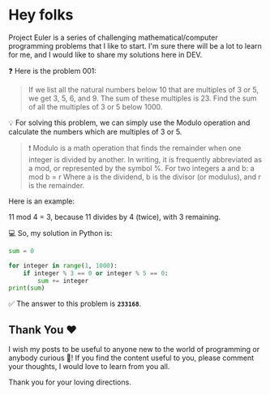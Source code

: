 # Hey folks

Project Euler is a series of challenging mathematical/computer programming problems that I like to start. I'm sure there will be a lot to learn for me, and I would like to share my solutions here in DEV.

❓ Here is the problem 001:

> If we list all the natural numbers below 10 that are multiples of 3 or 5, we get 3, 5, 6, and 9. The sum of these multiples is 23.
> Find the sum of all the multiples of 3 or 5 below 1000.

💡 For solving this problem, we can simply use the Modulo operation and calculate the numbers which are multiples of 3 or 5.

> ❗ Modulo is a math operation that finds the remainder when one integer is divided by another. In writing, it is frequently abbreviated as a mod, or represented by the symbol %.
> For two integers a and b:
> a mod b = r
> Where a is the dividend, b is the divisor (or modulus), and r is the remainder.

Here is an example:

11 mod 4 = 3, because 11 divides by 4 (twice), with 3 remaining.

💻 So, my solution in Python is:

```python
sum = 0

for integer in range(1, 1000):
    if integer % 3 == 0 or integer % 5 == 0:
        sum += integer
print(sum)
```

✅ The answer to this problem is **`233168`**.

## **Thank You** ❤️

I wish my posts to be useful to anyone new to the world of programming or anybody curious 🧐!
If you find the content useful to you, please comment your thoughts, I would love to learn from you all.

Thank you for your loving directions.
